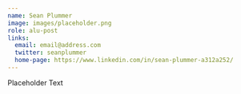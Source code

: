 ```yaml
---
name: Sean Plummer
image: images/placeholder.png
role: alu-post
links:
  email: email@address.com
  twitter: seanplummer
  home-page: https://www.linkedin.com/in/sean-plummer-a312a252/
---
```


Placeholder Text
